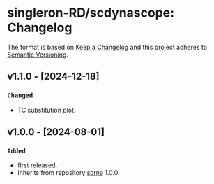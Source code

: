 # singleron-RD/scdynascope: Changelog

The format is based on [Keep a Changelog](https://keepachangelog.com/en/1.0.0/)
and this project adheres to [Semantic Versioning](https://semver.org/spec/v2.0.0.html).

## v1.1.0 - [2024-12-18]

### `Changed`
- TC substitution plot.


## v1.0.0 - [2024-08-01]

### `Added`
- first released.
- Inherits from repository [scrna](https://github.com/singleron-RD/sctns/) 1.0.0


